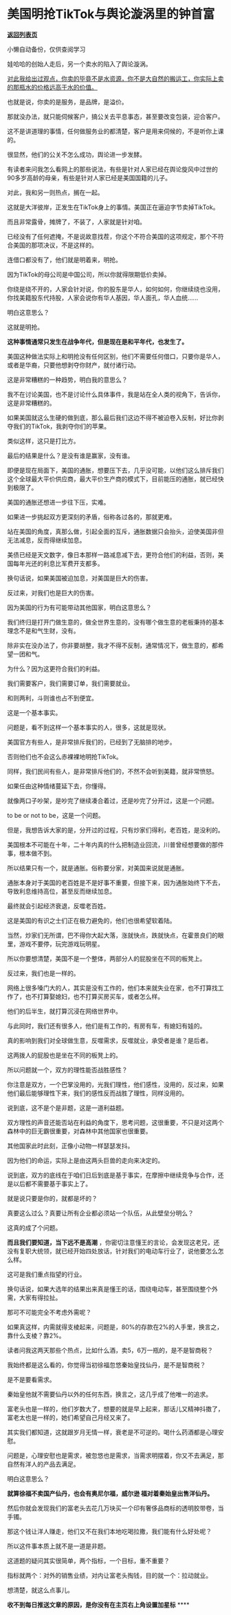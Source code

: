 # 美国明抢TikTok与舆论漩涡里的钟首富

[**返回列表页**](/gzh/记忆承载)

小懒自动备份，仅供查阅学习

娃哈哈的创始人走后，另一个卖水的陷入了舆论漩涡。

[对此我给出过观点，你卖的毕竟不是水资源，你不是大自然的搬运工，你实际上卖的那瓶水的价格远高于水的价值。](https://mp.weixin.qq.com/s?__biz=MzU3NDc5Nzc0NQ==&mid=2247527198&idx=1&sn=4796117562550bc6c202b8b889531aa9&chksm=fd2ec9c0ca5940d6d1c8b91b94a9d9eaa9c02570ee435bdd400d269f6fc9f673c7d61aa5e5e5&token=665019796&lang=zh_CN&scene=21#wechat_redirect)

也就是说，你卖的是服务，是品牌，是溢价。

那就没办法，就只能伺候客户，搞公关去平息事态，甚至要改变包装，迎合客户。

这不是讲道理的事情，任何做服务业的都清楚，客户是用来伺候的，不是听你上课的。

很显然，他们的公关不怎么成功，舆论进一步发酵。

有读者来问我怎么看网上的那些说法，有些是针对人家已经在舆论旋风中过世的90多岁高龄的母亲，有些是针对人家已经是美国国籍的儿子。

对此，我和另一则热点，搁在一起。

这就是大洋彼岸，正发生在TikTok身上的事情。美国正在逼迫字节卖掉TikTok。

而且非常露骨，摊牌了，不装了，人家就是针对咱。

已经没有了任何遮掩，不是说故意找茬，你这个不符合美国的这项规定，那个不符合美国的那项决议，不是这样的。

连借口都没有了，他们就是明着来，明抢。

因为TikTok的母公司是中国公司，所以你就得限期低价卖掉。

你绕是绕不开的，人家会针对说，你的股东是华人，如何如何，你继续绕也没用，你找美籍股东代持股，人家会说你有华人基因，华人面孔，华人血统......

明白这意思么？  

这就是明抢。

 **这种事情通常只发生在战争年代，但是现在是和平年代，也发生了。**  

美国这种做法实际上和明抢没有任何区别，他们不需要任何借口，只要你是华人，或者是华裔，只要他想剥夺你财产，就付诸行动。  

这是非常糟糕的一种趋势，明白我的意思么？

我不在讨论美国，也不是讨论什么具体事件，我是站在全人类的视角下，告诉你，这是非常糟糕的。  

如果美国就这么生硬的做到底，那么最后我们这边不得不被迫卷入反制，好比你剥夺我们的TikTok，我剥夺你们的苹果。

类似这样，这只是打比方。

最后的结果是什么？是没有谁是赢家，没有谁。  

即便是现在局面下，美国的通胀，想要压下去，几乎没可能，以他们这么排斥我们这个全球最大平价供应商，最大平价生产商的模式下，目前能压的通胀，就已经快到极限了。  

美国的通胀还想进一步往下压，实难。

如果进一步挑起双方更深刻的矛盾，俗称各过各的，那就更难。  

站在美国的角度，真那么做，引起全面的互斥，通胀数据只会抬头，迫使美国非但无法减息，反而得继续加息。  

美债已经是天文数字，像日本那样一路减息减下去，更符合他们的利益，否则，美国每年光还的利息比军费开支都多。

换句话说，如果美国被迫加息，对美国是巨大的伤害。  

反过来，对我们也是巨大的伤害。

因为美国的行为有可能带动其他国家，明白这意思么？  

我们终归是打开门做生意的，做全世界生意的，没有哪个做生意的老板秉持的基本理念不是和气生财，没有。

除非实在没办法了，你非要胡整，我才不得不反制，通常情况下，做生意的，都希望一团和气。

为什么？因为这更符合我们的利益。  

我们需要客户，我们需要订单，我们需要就业。  

和则两利，斗则谁也占不到便宜。

这是一个基本事实。  

问题是，看不到这样一个基本事实的人，很多，这就是现状。

美国官方有些人，是非常排斥我们的，已经到了无脑排的地步。

否则他们也不会这么赤裸裸地明抢TikTok。

同样，我们民间有些人，是非常排斥他们的，不然不会听到美籍，就非常愤怒。

如果任由这种情绪蔓延下去，你懂得。

就像两口子吵架，是吵完了继续凑合着过，还是吵完了分开过，这是一个问题。

to be or not to be，这是一个问题。

但是，我想告诉大家的是，分开过的过程，只有炒家们得利，老百姓，是没利的。  

美国根本不可能在十年，二十年内真的什么把制造业回流，川普曾经想要做的那件事，根本做不到。  

所以结果只有一个，就是通胀。俗称要分家，对美国来说就是通胀。  

通胀本身对于美国的老百姓是不是好事不重要，但接下来，因为通胀始终下不去，导致利息维持高位，甚至反而继续加息。  

最终就会引起经济衰退，反噬老百姓。  

这是美国的有识之士们正在极力避免的，他们也很希望软着陆。

当然，炒家们无所谓，巴不得你大起大落，涨就快点，跌就快点，在霍景良们的眼里，游戏不要停，玩完游戏玩明星。  

所以你要想清楚，美国不是一个整体，两部分人的屁股坐在不同的板凳上。  

反过来，我们也是一样的。

网络上很多嗓门大的人，其实是没有工作的，他们本来就失业在家，也不打算找工作了，也不打算娶媳妇，也不打算买房买车，或者怎么样。  

他们的后半生，就打算沉浸在网络世界中。

与此同时，我们还有很多人，他们是有工作的，有房有车，有媳妇有娃的。  

真的影响到我们对全球做生意，反噬需求，反噬就业，承受者是谁？是后者。  

这两拨人的屁股也是坐在不同的板凳上的。  

所以问题就一个，双方的理性能否战胜感性？  

你注意是双方，一个巴掌没用的，光我们理性，他们感性，没用的，反过来，如果他们最后能够理性下来，我们的感性反而战胜了理性，同样没用的。  

说到底，这不是个是非题，这是一道利益题。  

双方理性的声音还能否站在利益的角度下，思考问题，这很重要，不只是对这两个森林中的巨无霸很重要，对森林中其他国家也很重要。

其他国家此时此刻，正像小动物一样瑟瑟发抖。

因为他们的命运，实际上是由这两头巨兽的走向来决定的。  

说到底，双方的底线在于咱们日后到底是基于事实，在摩擦中继续竞争与合作，还是以后都不需要基于事实上了。  

就是说只要是你的，就都是坏的？

真要这么过么？真要让所有企业都必须站一个队伍，从此壁垒分明么？

这真的成了个问题。

 **而且我们要知道，当下远不是高潮**
，你密切注意懂王的言论，会发现这老兄，还没有复职大统领，就已经开始四处放话，针对我们的电动车行业了，说他要怎么怎么样。  

这可是我们重点指望的行业。  

换句话说，如果大选年的结果出来真是懂王的话，围绕电动车，甚至围绕整个外需，大家有得拉扯。  

那可不可能完全不考虑外需呢？  

如果真这样，内需就得支棱起来，问题是，80%的存款在2%的人手里，换言之，靠什么支棱？靠2%。

读者问我这两天那些个热点，比如什么酒，卖5，6万一瓶的，是不是智商税？  

我始终都是这么看的，你觉得当初徐福忽悠秦始皇找仙丹，是不是智商税？

是不是要看需求。

秦始皇他就不需要仙丹以外的任何东西，换言之，这几乎成了他唯一的追求。

富老头也是一样的，他们岁数大了，想要的就是早上起来，那话儿又精神抖擞了，富老太也是一样的，她们希望自己月经又来了。

其实我们都知道，这就跟岁月无情一样，衰老是不可逆的。喝什么药酒都是心理安慰。  

问题是，心理安慰也是需求，被忽悠也是需求，当需求明摆着，你又不去满足，那自然有洋人的产品去满足。

明白这意思么？  

 **就算徐福不卖国产仙丹，也会有奥尼尔福，威尔逊 福对着秦始皇出售洋仙丹。**

然后你就会发现我们的富老头去花几万块买一个印有奢侈品商标的透明胶带卷，当手镯。  

那这个钱让洋人赚走，他们又不在我们本地吃喝拉撒，我们能有什么好处呢？

所以这件事本质上就不是一道是非题。

这道题的疑问其实很简单，两个指标，一个目标，重不重要？

指标就两个：对外的销售业绩，对内让富老头掏钱，目的就一个：拉动就业。

想清楚，就这么点事儿。

 **收不到每日推送文章的原因，是你没有在主页右上角设置加星标** ****

